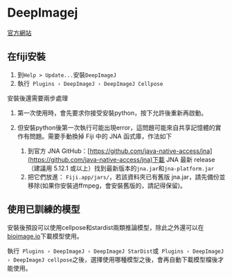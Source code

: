 # DeepImagej

[官方網站](https://deepimagej.github.io)

## 在fiji安裝
1. 到`Help > Update...`安裝`DeepImageJ`
2. 執行` Plugins › DeepImageJ › DeepImageJ Cellpose`

安裝後還需要兩步處理

1. 第一次使用時，會先要求你接受安裝python，按下允許後重新再啟動。

2. 但安裝python後第一次執行可能出現error，這問題可能來自共享記憶體的實作有問題。需要手動換掉 Fiji 中的 JNA 函式庫，作法如下
    1. 到官方 JNA GitHub：[https://github.com/java-native-access/jna](https://github.com/java-native-access/jna)下載 JNA 最新 release（建議用 5.12.1 或以上）找到最新版本的`jna.jar`和`jna-platform.jar`
    2. 把它們放進： `Fiji.app/jars/`，若該資料夾已有舊版 jna.jar，請先備份並移除(如果你安裝過ffmpeg，會安裝舊版的，請記得保留)。

## 使用已訓練的模型
安裝後預設可以使用cellpose和stardist兩類推論模型，除此之外還可以在[bioimage.io](https://bioimage.io/#/models)下載模型使用。

執行` Plugins › DeepImageJ › DeepImageJ StarDist`或` Plugins › DeepImageJ › DeepImageJ cellpose`之後，選擇使用哪種模型之後，會再自動下載模型檔後才能使用。



